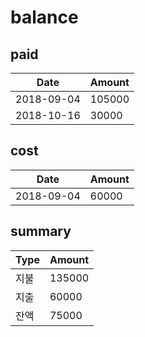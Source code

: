 # balance

## paid

 Date | Amount
 ---- | ------
 2018-09-04 | 105000
 2018-10-16 | 30000

## cost

 Date | Amount
 ---- | ------
 2018-09-04 | 60000

## summary

 Type | Amount
 ---- | ------
 지불 | 135000
 지출 | 60000
 잔액 | 75000

